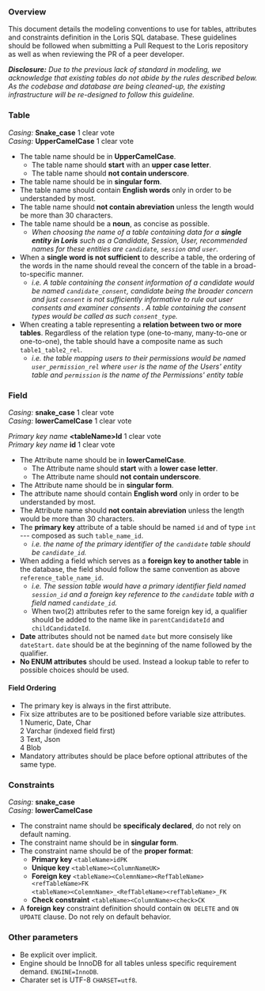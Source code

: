 ### Overview

This document details the modeling conventions to use for tables, attributes and constraints definition in the Loris SQL database. These guidelines should be followed when submitting a Pull Request to the Loris repository as well as when reviewing the PR of a peer developer.

***Disclosure:** Due to the previous lack of standard in modeling, we acknowledge that existing tables do not abide by the rules described below. As the codebase and database are being cleaned-up, the existing infrastructure will be re-designed to follow this guideline.*

### Table

*Casing:* **Snake_case** 1 clear vote  
*Casing:* **UpperCamelCase** 1 clear vote

- The table name should be in **UpperCamelCase**.
  - The table name should **start** with an **upper case letter**.
  - The table name should **not contain underscore**.
- The table name should be in **singular form**.
- The table name should contain **English words** only in order to be understanded by most.
- The table name should **not contain abreviation** unless the length would be more than 30 characters.
- The table name should be a **noun**, as concise as possible.
  - *When choosing the name of a table containing data for a **single entity in Loris** such as a Candidate, Session, User, recommended names for these entities are `candidate`, `session` and `user`.*
- When a **single word is not sufficient** to describe a table, the ordering of the words in the name should reveal the concern of the table in a broad-to-specific manner. 
  - *i.e. A table containing the consent information of a candidate would be named `candidate_consent`, candidate being the broader concern and just `consent` is not sufficiently informative to rule out user consents and examiner consents . A table containing the consent types would be called as such `consent_type`.*
- When creating a table representing a **relation between two or more tables**. Regardless of the relation type (one-to-many, many-to-one or one-to-one), the table should have a composite name as such `table1_table2_rel`.
  - *i.e. the table mapping users to their permissions would be named `user_permission_rel` where `user` is the name of the Users' entity table and `permission` is the name of the Permissions' entity table*

### Field

*Casing:* **snake_case** 1 clear vote  
*Casing:* **lowerCamelCase** 1 clear vote  

*Primary key name* **\<tableName\>Id** 1 clear vote  
*Primary key name* **id** 1 clear vote
 
- The Attribute name should be in **lowerCamelCase**.
  - The Attribute name should **start** with a **lower case letter**.
  - The Attribute name should **not contain underscore**.
- The Attribute name should be in **singular form**.
- The attribute name should contain **English word** only in order to be understanded by most.
- The Attribute name should **not contain abreviation** unless the length would be more than 30 characters.
- The **primary key** attribute of a table should be named `id` and of type `int`  --- composed as such `table_name_id`.
  - *i.e. the name of the primary identifier of the `candidate` table should be `candidate_id`.*
- When adding a field which serves as a **foreign key to another table** in the database, the field should follow the same convention as above `reference_table_name_id`. 
  - *i.e. The session table would have a primary identifier field named `session_id` and a foreign key reference to the `candidate` table with a field named `candidate_id`.*
  - When two(2) attributes refer to the same foreign key id, a qualifier should be added to the name like in `parentCandidateId` and `childCandidateId`.
- **Date** attributes should not be named `date` but more consisely like `dateStart`. `date` should be at the beginning of the name followed by the qualifier.
- **No ENUM attributes** should be used. Instead a lookup table to refer to possible choices should be used.

#### Field Ordering

- The primary key is always in the first attribute.
- Fix size attributes are to be positioned before variable size attributes.  
  1 Numeric, Date, Char  
  2 Varchar (indexed field first)  
  3 Text, Json  
  4 Blob  
- Mandatory attributes should be place before optional attributes of the same type.


### Constraints

*Casing:* **snake_case**  
*Casing:* **lowerCamelCase**

- The constraint name should be **specificaly declared**, do not rely on default naming.
- The constraint name should be in **singular form**.
- The constraint name should be of the **proper format**:
  - **Primary key** `<tableName>idPK`
  - **Unique key** `<tableName><ColumnNameUK>`
  - **Foreign key** `<tableName><ColemnName><RefTableName><refTableName>FK`  
                   `<tableName><ColemnName>_<RefTableName><refTableName>_FK`
  - **Check constraint** `<tableName><ColumnName><check>CK`
- A **foreign key** constraint definition should contain `ON DELETE` and `ON UPDATE` clause. Do not rely on default behavior.

### Other parameters
- Be explicit over implicit. 
- Engine should be InnoDB for all tables unless specific requirement demand. `ENGINE=InnoDB`.
- Charater set is UTF-8 `CHARSET=utf8`.


